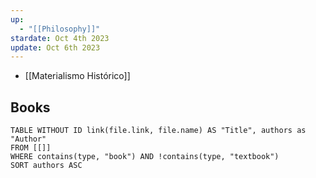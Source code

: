 ```yaml
---
up:
  - "[[Philosophy]]"
stardate: Oct 4th 2023
update: Oct 6th 2023
---
```


- [[Materialismo Histórico]]


## Books
```dataview
TABLE WITHOUT ID link(file.link, file.name) AS "Title", authors as "Author"
FROM [[]]
WHERE contains(type, "book") AND !contains(type, "textbook")
SORT authors ASC
```

